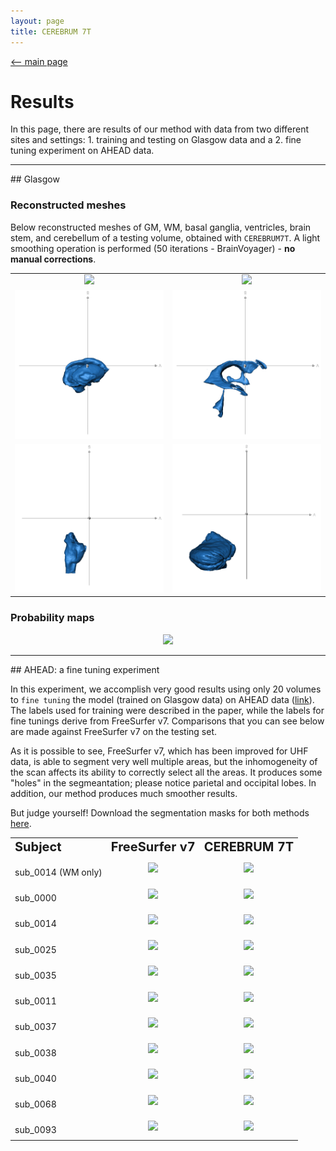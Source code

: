 ```yaml
---
layout: page
title: CEREBRUM 7T
---
```


[<-- main page](https://rocknroll87q.github.io/cerebrum7t/)

# Results

In this page, there are results of our method with data from two different sites and settings: 1. training and testing on Glasgow data and a 2. fine tuning experiment on AHEAD data.

<hr>
## Glasgow

### Reconstructed meshes

Below reconstructed meshes of GM, WM, basal ganglia, ventricles, brain stem, and cerebellum of a testing volume, obtained with `CEREBRUM7T`.
A light smoothing operation is performed (50 iterations - BrainVoyager) - **no manual corrections**.

<table align="center" cellspacing="0" cellpadding="0">
<!-- <tr>
 	<td><b style="font-size:20px">Subject</b></td>
 	<td><center><b style="font-size:20px">FreeSurfer v7</b></center></td> 
 	<td><center><b style="font-size:20px">CEREBRUM 7T</b></center></td> 
 </tr>-->
 

 <tr>
    <td><center><img src="./results/Glasgow/meshes/sub-055_ses-003_GM.gif" width="500" /></center></td>
    <td><center><img src="./results/Glasgow/meshes/sub-055_ses-003_WM.gif" width="500" />  </center></td>
 </tr>


 <tr>
    <td><center><img src="./results/Glasgow/meshes/sub-055_ses-003_BG.gif" width="500" /></center></td>
    <td><center><img src="./results/Glasgow/meshes/sub-055_ses-003_VEN.gif" width="500" />  </center></td>
 </tr>
 
  <tr>
    <td><center><img src="./results/Glasgow/meshes/sub-055_ses-003_BS.gif" width="500" /></center></td>
    <td><center><img src="./results/Glasgow/meshes/sub-055_ses-003_CER.gif" width="500" />  </center></td>
 </tr>
 
</table>


### Probability maps

<center><img src="./results/Glasgow/prob_maps.png"/></center>
<!--width="256" height="352"-->


<hr>
## AHEAD: a fine tuning experiment

In this experiment, we accomplish very good results using only 20 volumes to `fine tuning` the model (trained on Glasgow data) on AHEAD data  ([link](https://doi.org/10.1016/j.neuroimage.2020.117200)).
The labels used for training were described in the paper, while the labels for fine tunings derive from FreeSurfer v7.
Comparisons that you can see below are made against FreeSurfer v7 on the testing set.

As it is possible to see, FreeSurfer v7, which has been improved for UHF data, is able to segment very well multiple areas, but the inhomogeneity of the scan affects its ability to correctly select all the areas. It produces some "holes" in the segmeantation; please notice parietal and occipital lobes.
In addition, our method produces much smoother results.

But judge yourself! Download the segmentation masks for both methods [here](https://github.com/rockNroll87q/cerebrum7t/tree/gh-pages/results/AHEAD/seg_labels).

<!--  <tr>
    <td><b style="font-size:30px"></b>sub_0068</td>
    <td><center><img src="./results/AHEAD/GIF/sub-0068_FreeSurfer.gif" width="256" height="352"/></center></td>
    <td><center><img src="./results/AHEAD/GIF/sub-0068_CEREBRUM.gif" width="256" height="352" />  </center></td>
 </tr>-->

<table align="center" cellspacing="0" cellpadding="0">
 <tr>
 	<td><b style="font-size:20px">Subject</b></td>
 	<td><center><b style="font-size:20px">FreeSurfer v7</b></center></td> 
 	<td><center><b style="font-size:20px">CEREBRUM 7T</b></center></td> 
 </tr>
 

 <tr>
    <td><b style="font-size:30px"></b>sub_0014 (WM only)</td>
    <td><center><img src="./results/AHEAD/meshes/sub-0014_FreeSurfer.gif" width="400" /></center></td>
    <td><center><img src="./results/AHEAD/meshes/sub-0014_CEREBRUM.gif" width="400" />  </center></td>
 </tr>
 
  <tr>
    <td><b style="font-size:30px"></b>sub_0000</td>
    <td><center><img src="./results/AHEAD/GIF/sub-0000_FreeSurfer.gif" /></center></td>
    <td><center><img src="./results/AHEAD/GIF/sub-0000_CEREBRUM.gif"  />  </center></td>
 </tr>
 
 <tr>
    <td><b style="font-size:30px"></b>sub_0014</td>
    <td><center><img src="./results/AHEAD/GIF/sub-0014_FreeSurfer.gif" /></center></td>
    <td><center><img src="./results/AHEAD/GIF/sub-0014_CEREBRUM.gif"  />  </center></td>
 </tr>
 
  <tr>
    <td><b style="font-size:30px"></b>sub_0025</td>
    <td><center><img src="./results/AHEAD/GIF/sub-0025_FreeSurfer.gif" /></center></td>
    <td><center><img src="./results/AHEAD/GIF/sub-0025_CEREBRUM.gif"  />  </center></td>
 </tr>
 
  <tr>
    <td><b style="font-size:30px"></b>sub_0035</td>
    <td><center><img src="./results/AHEAD/GIF/sub-0035_FreeSurfer.gif" /></center></td>
    <td><center><img src="./results/AHEAD/GIF/sub-0035_CEREBRUM.gif"  />  </center></td>
 </tr>
 
  <tr>
    <td><b style="font-size:30px"></b>sub_0011</td>
    <td><center><img src="./results/AHEAD/GIF/sub-0011_FreeSurfer.gif" /></center></td>
    <td><center><img src="./results/AHEAD/GIF/sub-0011_CEREBRUM.gif"  />  </center></td>
 </tr>

  <tr>
    <td><b style="font-size:30px"></b>sub_0037</td>
    <td><center><img src="./results/AHEAD/GIF/sub-0037_FreeSurfer.gif" /></center></td>
    <td><center><img src="./results/AHEAD/GIF/sub-0037_CEREBRUM.gif"  />  </center></td>
 </tr>
 
  <tr>
    <td><b style="font-size:30px"></b>sub_0038</td>
    <td><center><img src="./results/AHEAD/GIF/sub-0038_FreeSurfer.gif" /></center></td>
    <td><center><img src="./results/AHEAD/GIF/sub-0038_CEREBRUM.gif"  />  </center></td>
 </tr>
 
  <tr>
    <td><b style="font-size:30px"></b>sub_0040</td>
    <td><center><img src="./results/AHEAD/GIF/sub-0040_FreeSurfer.gif" /></center></td>
    <td><center><img src="./results/AHEAD/GIF/sub-0040_CEREBRUM.gif"  />  </center></td>
 </tr>
 
  <tr>
    <td><b style="font-size:30px"></b>sub_0068</td>
    <td><center><img src="./results/AHEAD/GIF/sub-0068_FreeSurfer.gif" /></center></td>
    <td><center><img src="./results/AHEAD/GIF/sub-0068_CEREBRUM.gif"  />  </center></td>
 </tr>
 
  <tr>
    <td><b style="font-size:30px"></b>sub_0093</td>
    <td><center><img src="./results/AHEAD/GIF/sub-0093_FreeSurfer.gif" /></center></td>
    <td><center><img src="./results/AHEAD/GIF/sub-0093_CEREBRUM.gif"  />  </center></td>
 </tr>
</table>
